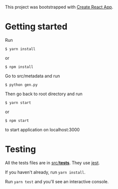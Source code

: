 This project was bootstrapped with [Create React App](https://github.com/facebook/create-react-app).

# Getting started
Run
```
$ yarn install
```
or
```
$ npm install
```

Go to src/metadata and run
```
$ python gen.py
```

Then go back to root directory and run
```
$ yarn start
```
or
```
$ npm start
```
to start application on localhost:3000

# Testing
All the tests files are in [src/__tests__](src/__tests__). They use [jest](https://jestjs.io/docs/en/getting-started).

If you haven't already, run `yarn install`.

Run `yarn test` and you'll see an interactive console.
